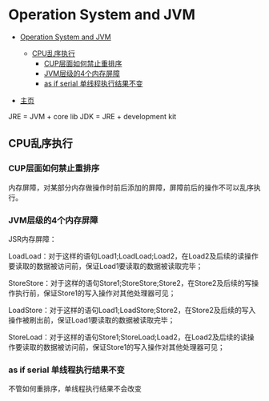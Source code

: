 # Operation System and JVM

- [Operation System and JVM](#operation-system-and-jvm)
  - [CPU乱序执行](#cpu乱序执行)
    - [CUP层面如何禁止重排序](#cup层面如何禁止重排序)
    - [JVM层级的4个内存屏障](#jvm层级的4个内存屏障)
    - [as if serial 单线程执行结果不变](#as-if-serial-单线程执行结果不变)

- [主页](README.md)

JRE = JVM + core lib
JDK = JRE + development kit

## CPU乱序执行

### CUP层面如何禁止重排序

内存屏障，对某部分内存做操作时前后添加的屏障，屏障前后的操作不可以乱序执行。

### JVM层级的4个内存屏障

JSR内存屏障：

LoadLoad：对于这样的语句Load1;LoadLoad;Load2，在Load2及后续的读操作要读取的数据被访问前，保证Load1要读取的数据被读取完毕；

StoreStore：对于这样的语句Store1;StoreStore;Store2，在Store2及后续的写操作执行前，保证Store1的写入操作对其他处理器可见；

LoadStore：对于这样的语句Load1;LoadStore;Store2，在Store2及后续的写入操作被刷出前，保证Load1要读取的数据被读取完毕；

StoreLoad：对于这样的语句Store1;StoreLoad;Load2，在Load2及后续的读操作要读取的数据被访问前，保证Store1的写入操作对其他处理器可见；

### as if serial 单线程执行结果不变

不管如何重排序，单线程执行结果不会改变


